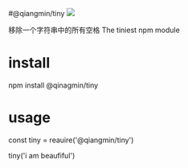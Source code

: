 #@qiangmin/tiny
[![](https://img.shields.io/github/release-pre/qubyte/rubidium.svg)](https://github.com/qiangxiaomi/tiny)

移除一个字符串中的所有空格
The tiniest npm module

# install
npm install @qinagmin/tiny

# usage
const tiny = reauire('@qiangmin/tiny')

tiny('i am beaufiful')
